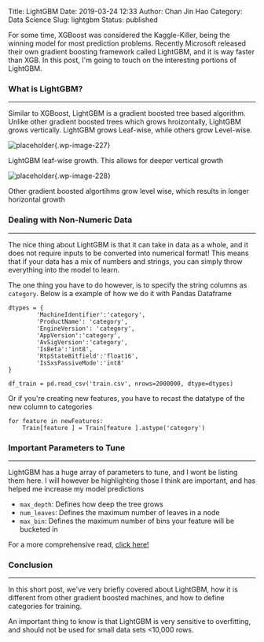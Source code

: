 Title: LightGBM
Date: 2019-03-24 12:33
Author: Chan Jin Hao
Category: Data Science
Slug: lightgbm
Status: published



For some time, XGBoost was considered the Kaggle-Killer, being the winning model for most prediction problems. Recently Microsoft released their own gradient boosting framework called LightGBM, and it is way faster than XGB. In this post, I'm going to touch on the interesting portions of LightGBM.



<!-- wp:heading {"level":3} -->

### What is LightGBM?





------------------------------------------------------------------------






Similar to XGBoost, LightGBM is a gradient boosted tree based algorithm. Unlike other gradient boosted trees which grows hroizontally, LightGBM grows vertically. LightGBM grows Leaf-wise, while others grow Level-wise.



<!-- wp:image {"id":227} -->


![placeholder]({attach}media/2018/12/1-AZsSoXb8lc5N6mnhqX5JCg-1.png){.wp-image-227}  

<figcaption>
LightGBM leaf-wise growth. This allows for deeper vertical growth

</figcaption>



<!-- wp:image {"id":228} -->


![placeholder]({attach}media/2018/12/1-whSa8rY4sgFQj1rEcWr8Ag-1.png){.wp-image-228}  

<figcaption>
Other gradient boosted algortihms grow level wise, which results in longer horizontal growth

</figcaption>



<!-- wp:heading {"level":3} -->

### Dealing with Non-Numeric Data





------------------------------------------------------------------------






The nice thing about LightGBM is that it can take in data as a whole, and it does not require inputs to be converted into numerical format! This means that if your data has a mix of numbers and strings, you can simply throw everything into the model to learn.





The one thing you have to do however, is to specify the string columns as `category`. Below is a example of how we do it with Pandas Dataframe



<!-- wp:code -->

``` {.wp-block-code}
dtypes = {
        'MachineIdentifier':'category',
        'ProductName': 'category',
        'EngineVersion': 'category',
        'AppVersion':'category',
        'AvSigVersion':'category',
        'IsBeta':'int8',
        'RtpStateBitfield':'float16',
        'IsSxsPassiveMode':'int8'
}

df_train = pd.read_csv('train.csv', nrows=2000000, dtype=dtypes)
```

<!-- /wp:code -->



Or if you're creating new features, you have to recast the datatype of the new column to categories



<!-- wp:code -->

``` {.wp-block-code}
for feature in newFeatures:
    Train[feature ] = Train[feature ].astype('category')
```

<!-- /wp:code -->

<!-- wp:heading {"level":3} -->

### Important Parameters to Tune





------------------------------------------------------------------------






LightGBM has a huge array of parameters to tune, and I wont be listing them here. I will however be highlighting those I think are important, and has helped me increase my model predictions





-   `max_depth`: Defines how deep the tree grows
-   `num_leaves`: Defines the maximum number of leaves in a node
-   `max_bin`: Defines the maximum number of bins your feature will be bucketed in





For a more comprehensive read, [click here!](https://lightgbm.readthedocs.io/en/latest/Parameters-Tuning.html)



<!-- wp:heading {"level":3} -->

### Conclusion





------------------------------------------------------------------------






In this short post, we've very briefly covered about LightGBM, how it is different from other gradient boosted machines, and how to define categories for training.





An important thing to know is that LightGBM is very sensitive to overfitting, and should not be used for small data sets &lt;10,000 rows.


